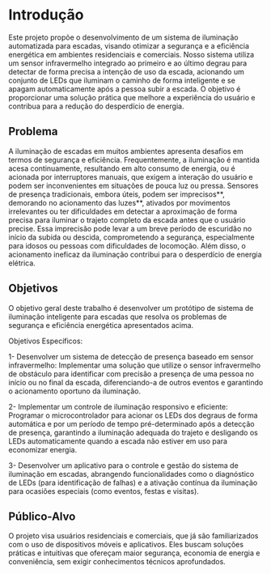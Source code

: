 # Introdução

Este projeto propõe o desenvolvimento de um sistema de iluminação automatizada para escadas, visando otimizar a segurança e a eficiência energética em ambientes residenciais e comerciais. Nosso sistema utiliza um sensor infravermelho integrado ao primeiro e ao último degrau para detectar de forma precisa a intenção de uso da escada, acionando um conjunto de LEDs que iluminam o caminho de forma inteligente e se apagam automaticamente após a pessoa subir a escada. O objetivo é proporcionar uma solução prática que melhore a experiência do usuário e contribua para a redução do desperdício de energia.

## Problema

A iluminação de escadas em muitos ambientes apresenta desafios em termos de segurança e eficiência. Frequentemente, a iluminação é mantida acesa continuamente, resultando em alto consumo de energia, ou é acionada por interruptores manuais, que exigem a interação do usuário e podem ser inconvenientes em situações de pouca luz ou pressa. Sensores de presença tradicionais, embora úteis, podem ser imprecisos**, demorando no acionamento das luzes**, ativados por movimentos irrelevantes ou ter dificuldades em detectar a aproximação de forma precisa para iluminar o trajeto completo da escada antes que o usuário precise. Essa imprecisão pode levar a um breve período de escuridão no início da subida ou descida, comprometendo a segurança, especialmente para idosos ou pessoas com dificuldades de locomoção. Além disso, o acionamento ineficaz da iluminação contribui para o desperdício de energia elétrica.

## Objetivos

O objetivo geral deste trabalho é desenvolver um protótipo de sistema de iluminação inteligente para escadas que resolva os problemas de segurança e eficiência energética apresentados acima.

Objetivos Específicos:

 1- Desenvolver um sistema de detecção de presença baseado em sensor infravermelho: Implementar uma solução que utilize o sensor infravermelho de obstáculo para identificar com precisão a presença de uma pessoa no início ou no final da escada, diferenciando-a de outros eventos e garantindo o acionamento oportuno da iluminação.

 2- Implementar um controle de iluminação responsivo e eficiente: Programar o microcontrolador para acionar os LEDs dos degraus de forma automática e por um período de tempo pré-determinado após a detecção de presença, garantindo a iluminação adequada do trajeto e desligando os LEDs automaticamente quando a escada não estiver em uso para economizar energia.

 3- Desenvolver um aplicativo para o controle e gestão do sistema de iluminação em escadas, abrangendo funcionalidades como o diagnóstico de LEDs (para identificação de falhas) e a ativação contínua da iluminação para ocasiões especiais (como eventos, festas e visitas).

 
## Público-Alvo

O projeto visa usuários residenciais e comerciais, que já são familiarizados com o uso de dispositivos móveis e aplicativos. Eles buscam soluções práticas e intuitivas que ofereçam maior segurança, economia de energia e conveniência, sem exigir conhecimentos técnicos aprofundados.
